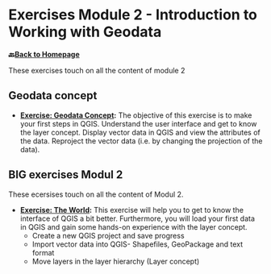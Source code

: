 # Exercises Module 2 - Introduction to Working with Geodata

__🔙[Back to Homepage](/content/intro.md)__

These exercises touch on all the content of module 2

## Geodata concept

* __[Exercise: Geodata Concept](/content/Modul_2/en_qgis_geodata_concept_ex1.md):__ The objective of this exercise is to make your first steps in QGIS. Understand the user interface and get to know the layer concept. Display vector data in QGIS and view the attributes of the data. Reproject the vector data (i.e. by changing the projection of the data).

## BIG exercises Modul 2

These ecersises touch on all the content of Modul 2. 

* __[Exercise: The World](/content/Modul_2/en_qgis_modul_2_ex_1.md):__ This exercise will help you to get to know the interface of QGIS a bit better. Furthermore, you will load your first data in QGIS and gain some hands-on experience with the layer concept.
    * Create a new QGIS project and save progress
    * Import vector data into QGIS- Shapefiles, GeoPackage and text format
    * Move layers in the layer hierarchy (Layer concept)




